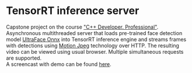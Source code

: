 # TensorRT inference server
Capstone project on the course <a href="https://otus.ru/lessons/cpp-professional/">"C++ Developer. Professional"</a>. <br/>
Asynchronous multithreaded server that loads pre-trained face detection model <a href="https://github.com/onnx/models/tree/master/vision/body_analysis/ultraface">UltraFace Onnx</a> into TensorRT inference engine and streams frames with detections using <a href="https://en.m.wikipedia.org/wiki/Motion_JPEG">Motion Jpeg</a> technology over HTTP. The resulting video can be viewed using usual browser. Multiple simultaneous requests are supported. <br>
A screencast with demo can be found <a href="https://drive.google.com/file/d/1M-T19DS_6x8Jjloes2lSGkNRFI8nZ74h/view?usp=drivesdk">here</a>. <br/>
